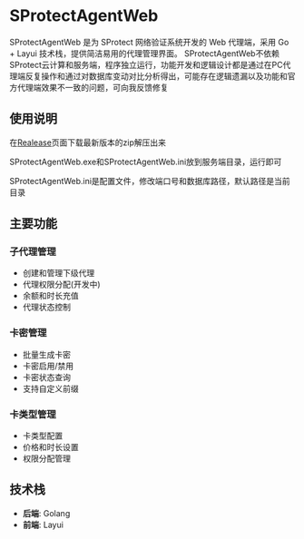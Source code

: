 # SProtectAgentWeb

SProtectAgentWeb 是为 SProtect 网络验证系统开发的 Web 代理端，采用 Go + Layui 技术栈，提供简洁易用的代理管理界面。
SProtectAgentWeb不依赖SProtect云计算和服务端，程序独立运行，功能开发和逻辑设计都是通过在PC代理端反复操作和通过对数据库变动对比分析得出，可能存在逻辑遗漏以及功能和官方代理端效果不一致的问题，可向我反馈修复

## 使用说明
在[Realease](https://github.com/Obsidian200/SProtectAgentWeb/releases)页面下载最新版本的zip解压出来

SProtectAgentWeb.exe和SProtectAgentWeb.ini放到服务端目录，运行即可

SProtectAgentWeb.ini是配置文件，修改端口号和数据库路径，默认路径是当前目录

## 主要功能

### 子代理管理
- 创建和管理下级代理
- 代理权限分配(开发中)
- 余额和时长充值
- 代理状态控制

### 卡密管理
- 批量生成卡密
- 卡密启用/禁用
- 卡密状态查询
- 支持自定义前缀

### 卡类型管理
- 卡类型配置
- 价格和时长设置
- 权限分配管理
<!-- 
## 快速开始

### 安装运行

```bash
# 下载依赖
go mod download

# 编译运行
go build -o SProtectAgentWeb
./SProtectAgentWeb
```

### 配置文件

编辑 `config/SProtectAgentWeb.ini`： -->


## 技术栈

- **后端**: Golang
- **前端**: Layui
